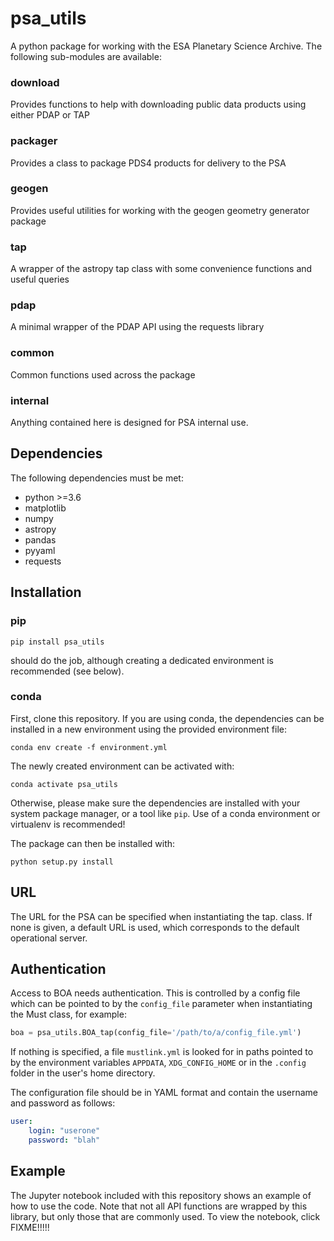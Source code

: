 # psa_utils
A python package for working with the ESA Planetary Science Archive. The following sub-modules are available:
### download
Provides functions to help with downloading public data products using either PDAP or TAP

### packager
Provides a class to package PDS4 products for delivery to the PSA

### geogen
Provides useful utilities for working with the geogen geometry generator package

### tap
A wrapper of the astropy tap class with some convenience functions and useful queries

### pdap
A minimal wrapper of the PDAP API using the requests library

### common
Common functions used across the package

### internal
Anything contained here is designed for PSA internal use.


## Dependencies

The following dependencies must be met:
- python >=3.6
- matplotlib
- numpy
- astropy
- pandas
- pyyaml
- requests

## Installation

### pip

```pip install psa_utils```

should do the job, although creating a dedicated environment is recommended (see below).

### conda

First, clone this repository. If you are using conda, the dependencies can be installed in a new environment using the provided environment file:

```conda env create -f environment.yml```

The newly created environment can be activated with:

```conda activate psa_utils```

Otherwise, please make sure the dependencies are installed with your system package manager, or a tool like `pip`. Use of a conda environment or virtualenv is recommended!

The package can then be installed with:

```python setup.py install```


## URL

The URL for the PSA can be specified when instantiating the tap. class. If none is given, a default URL is used, which corresponds to the default operational server.

## Authentication

Access to BOA needs authentication. This is controlled by a config file which can be pointed to by the `config_file` parameter when instantiating the Must class, for example:

```python
boa = psa_utils.BOA_tap(config_file='/path/to/a/config_file.yml')
```

If nothing is specified, a file `mustlink.yml` is looked for in paths pointed to by the environment variables `APPDATA`, `XDG_CONFIG_HOME` or in the `.config` folder in the user's home directory.

The configuration file should be in YAML format and contain the username and password as follows:

```yaml
user:
    login: "userone"
    password: "blah"
```

## Example

The Jupyter notebook included with this repository shows an example of how to use the code. Note that not all API functions are wrapped by this library, but only those that are commonly used. To view the notebook, click FIXME!!!!!
